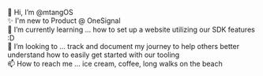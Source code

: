👋 Hi, I’m @mtangOS  
✨ I'm new to Product @ OneSignal  
🌱 I’m currently learning ... how to set up a website utilizing our SDK features :D  
💞️ I’m looking to ... track and document my journey to help others better understand how to easily get started with our tooling  
📫 How to reach me ... ice cream, coffee, long walks on the beach

<!---
mtangOS/mtangOS is a ✨ special ✨ repository because its `README.md` (this file) appears on your GitHub profile.
You can click the Preview link to take a look at your changes.
--->
